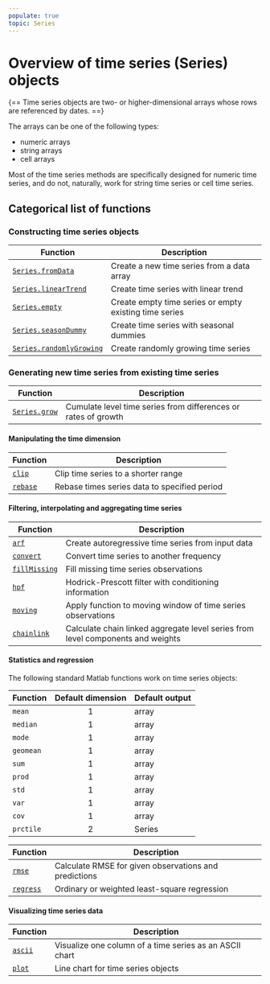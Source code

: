 ```yaml
---
populate: true
topic: Series
---
```


# Overview of time series (Series) objects

{==
Time series objects are two- or higher-dimensional arrays whose rows are
referenced by dates. 
==}

The arrays can be one of the following types:

* numeric arrays
* string arrays
* cell arrays

Most of the time series methods are specifically designed for numeric time series,
and do not, naturally, work for string time series or cell time series.


## Categorical list of functions

### Constructing time series objects

Function | Description
---|---
[`Series.fromData`](fromData.md) | Create a new time series from a data array
[`Series.linearTrend`](linearTrend.md) | Create time series with linear trend
[`Series.empty`](empty.md) | Create empty time series or empty existing time series
[`Series.seasonDummy`](seasonDummy.md) | Create time series with seasonal dummies
[`Series.randomlyGrowing`](randomlyGrowing.md) | Create randomly growing time series


### Generating new time series from existing time series

Function | Description
---|---
[`Series.grow`](grow.md) | Cumulate level time series from differences or rates of growth


#### Manipulating the time dimension

Function | Description
---|---
[`clip`](clip.md) | Clip time series to a shorter range
[`rebase`](rebase.md) | Rebase times series data to specified period


#### Filtering, interpolating and aggregating time series

Function | Description 
---|---
[`arf`](arf.md) | Create autoregressive time series from input data
[`convert`](convert.md) | Convert time series to another frequency
[`fillMissing`](fillMissing.md) | Fill missing time series observations
[`hpf`](hpf.md) | Hodrick-Prescott filter with conditioning information
[`moving`](moving.md) | Apply function to moving window of time series observations
[`chainlink`](chainlink.md) | Calculate chain linked aggregate level series from level components and weights


#### Statistics and regression

The following standard Matlab functions work on time series objects:

Function | Default dimension | Default output
:---|:---:|:---
`mean` | 1 | array
`median` | 1  | array
`mode` | 1 | array
`geomean` | 1 | array
`sum` | 1 | array
`prod` | 1 | array
`std` | 1 | array
`var` | 1 | array
`cov` | 1 | array
`prctile` | 2 | Series

Function | Description 
---|---
[`rmse`](rmse.md) | Calculate RMSE for given observations and predictions
[`regress`](regress.md) | Ordinary or weighted least-square regression


#### Visualizing time series data

Function | Description 
---|---
[`ascii`](ascii.md) | Visualize one column of a time series as an ASCII chart
[`plot`](plot.md) | Line chart for time series objects


